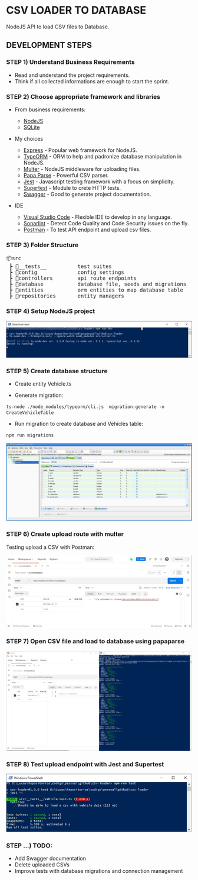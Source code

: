 # CSV LOADER TO DATABASE
NodeJS API to load CSV files to Database.

## DEVELOPMENT STEPS

### STEP 1) Understand Business Requirements
- Read and understand the project requirements.
- Think if all collected informations are enough to start the sprint.

### STEP 2) Choose appropriate framework and libraries

- From business requirements:
  - [NodeJS](https://nodejs.org)
  - [SQLite](https://www.sqlite.org)

- My choices
  - [Express](http://expressjs.com) - Popular web framework for NodeJS.
  - [TypeORM](https://typeorm.io) - ORM to help and padronize database manipulation in NodeJS.
  - [Multer](https://www.npmjs.com/package/multer) - NodeJS middleware for uploading files.
  - [Papa Parse](https://www.papaparse.com) - Powerful CSV parser.
  - [Jest](https://jestjs.io) - Javascript testing framework with a focus on simplicity.
  - [Supertest](https://www.npmjs.com/package/supertest) - Module to crete HTTP tests.
  - [Swagger](https://swagger.io) - Good to generate project documentation.

- IDE
  - [Visual Studio Code](https://code.visualstudio.com) - Flexible IDE to develop in any language.
  - [Sonarlint](https://www.sonarlint.org/vscode) - Detect Code Quality and Code Security issues on the fly.
  - [Postman](https://www.postman.com) - To test API endpoint and upload csv files.

### STEP 3) Folder Structure

<pre>
📦src
 ┣ 📂__tests__          test suites
 ┣ 📂config             config settings
 ┣ 📂controllers        api route endpoints
 ┣ 📂database           database file, seeds and migrations
 ┣ 📂entities           orm entities to map database table
 ┣ 📂repositories       entity managers
</pre>

### STEP 4) Setup NodeJS project

![image](/readme_images/first_run.jpg)

### STEP 5) Create database structure

- Create entity Vehicle.ts

- Generate migration:

```shell
ts-node ./node_modules/typeorm/cli.js  migration:generate -n CreateVehicleTable
```

- Run migration to create database and Vehicles table:

```shell
npm run migrations
```

![image](/readme_images/database_migration.jpg)

### STEP 6) Create upload route with multer

Testing upload a CSV with Postman:

![image](/readme_images/upload_csv_to_backend.jpg)

### STEP 7) Open CSV file and load to database using papaparse

![image](/readme_images/load_csv_to_database.jpg)

### STEP 8) Test upload endpoint with Jest and Supertest

![image](/readme_images/out_tests.jpg)

### STEP ...) TODO:

- Add Swagger documentation
- Delete uploaded CSVs
- Improve tests with database migrations and connection management